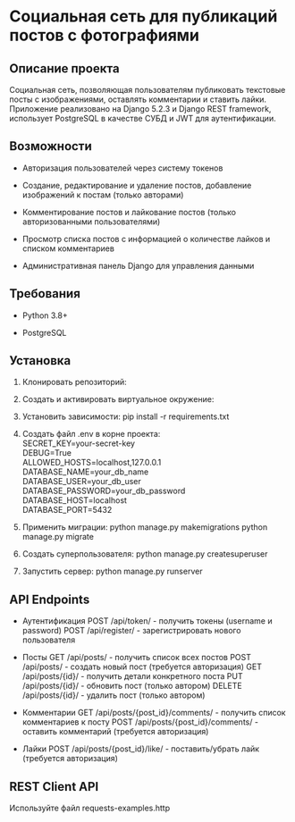 ﻿# Социальная сеть для публикаций постов с фотографиями

## Описание проекта

Социальная сеть, позволяющая пользователям публиковать текстовые посты с изображениями, оставлять комментарии и ставить лайки. Приложение реализовано на Django 5.2.3 и Django REST framework, использует PostgreSQL в качестве СУБД и JWT для аутентификации.

## Возможности

- Авторизация пользователей через систему токенов

- Создание, редактирование и удаление постов, добавление изображений к постам (только авторами)

- Комментирование постов и лайкование постов (только авторизованными пользователями)

- Просмотр списка постов с информацией о количестве лайков и списком комментариев

- Административная панель Django для управления данными

## Требования

- Python 3.8+

- PostgreSQL

## Установка

1. Клонировать репозиторий:

2. Создать и активировать виртуальное окружение:

3. Установить зависимости:
pip install -r requirements.txt

4. Создать файл .env в корне проекта:  
SECRET\_KEY=your-secret-key  
DEBUG=True  
ALLOWED\_HOSTS=localhost,127.0.0.1  
DATABASE\_NAME=your\_db\_name  
DATABASE\_USER=your\_db\_user  
DATABASE\_PASSWORD=your\_db\_password  
DATABASE\_HOST=localhost  
DATABASE\_PORT=5432  

5. Применить миграции:
python manage.py makemigrations
python manage.py migrate

6. Создать суперпользователя:
python manage.py createsuperuser

7. Запустить сервер:
python manage.py runserver

## API Endpoints

- Аутентификация
POST /api/token/ - получить токены (username и password)
POST /api/register/ - зарегистрировать нового пользователя

- Посты
GET /api/posts/ - получить список всех постов
POST /api/posts/ - создать новый пост (требуется авторизация)
GET /api/posts/{id}/ - получить детали конкретного поста
PUT /api/posts/{id}/ - обновить пост (только автором)
DELETE /api/posts/{id}/ - удалить пост (только автором)

- Комментарии
GET /api/posts/{post\_id}/comments/ - получить список комментариев к посту
POST /api/posts/{post\_id}/comments/ - оставить комментарий (требуется авторизация)

- Лайки
POST /api/posts/{post\_id}/like/ - поставить/убрать лайк (требуется авторизация)

## REST Client API

Используйте файл requests-examples.http

